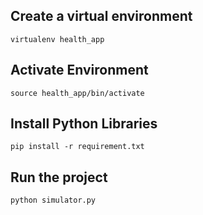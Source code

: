 ## Create a virtual environment
`virtualenv health_app`

## Activate Environment
`source health_app/bin/activate`

## Install Python Libraries
`pip install -r requirement.txt`

## Run the project
`python simulator.py`